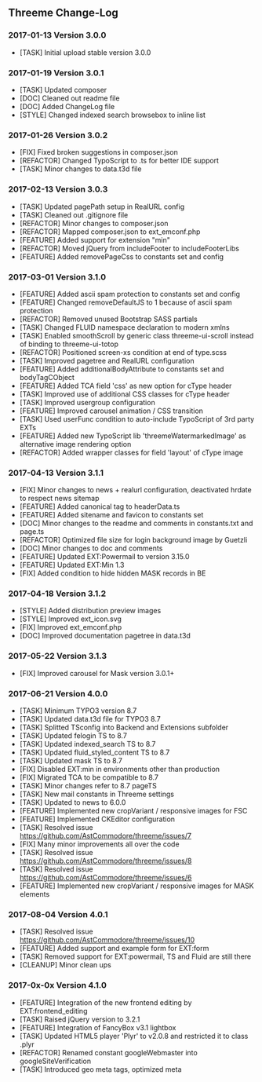 ## Threeme Change-Log


### 2017-01-13  Version 3.0.0

* [TASK] Initial upload stable version 3.0.0

### 2017-01-19  Version 3.0.1

* [TASK] Updated composer
* [DOC] Cleaned out readme file
* [DOC] Added ChangeLog file
* [STYLE] Changed indexed search browsebox to inline list

### 2017-01-26  Version 3.0.2
* [FIX] Fixed broken suggestions in composer.json 
* [REFACTOR] Changed TypoScript to .ts for better IDE support
* [TASK] Minor changes to data.t3d file

### 2017-02-13  Version 3.0.3
* [TASK] Updated pagePath setup in RealURL config
* [TASK] Cleaned out .gitignore file
* [REFACTOR] Minor changes to composer.json
* [REFACTOR] Mapped composer.json to ext_emconf.php
* [FEATURE] Added support for extension "min"
* [REFACTOR] Moved jQuery from includeFooter to includeFooterLibs
* [FEATURE] Added removePageCss to constants set and config

### 2017-03-01  Version 3.1.0
* [FEATURE] Added ascii spam protection to constants set and config
* [FEATURE] Changed removeDefaultJS to 1 because of ascii spam protection 
* [REFACTOR] Removed unused Bootstrap SASS partials
* [TASK] Changed FLUID namespace declaration to modern xmlns
* [TASK] Enabled smoothScroll by generic class threeme-ui-scroll instead of binding to threeme-ui-totop
* [REFACTOR] Positioned screen-xs condition at end of type.scss
* [TASK] Improved pagetree and RealURL configuration
* [FEATURE] Added additionalBodyAttribute to constants set and bodyTagCObject
* [FEATURE] Added TCA field 'css' as new option for cType header
* [TASK] Improved use of additional CSS classes for cType header 
* [TASK] Improved usergroup configuration
* [FEATURE] Improved carousel animation / CSS transition
* [TASK] Used userFunc condition to auto-include TypoScript of 3rd party EXTs 
* [FEATURE] Added new TypoScript lib 'threemeWatermarkedImage' as alternative image rendering option
* [REFACTOR] Added wrapper classes for field 'layout' of cType image

### 2017-04-13  Version 3.1.1
* [FIX] Minor changes to news + realurl configuration, deactivated hrdate to respect news sitemap
* [FEATURE] Added canonical tag to headerData.ts
* [FEATURE] Added sitename and favicon to constants set
* [DOC] Minor changes to the readme and comments in constants.txt and page.ts
* [REFACTOR] Optimized file size for login background image by Guetzli
* [DOC] Minor changes to doc and comments
* [FEATURE] Updated EXT:Powermail to version 3.15.0
* [FEATURE] Updated EXT:Min 1.3
* [FIX] Added condition to hide hidden MASK records in BE

### 2017-04-18  Version 3.1.2
* [STYLE] Added distribution preview images
* [STYLE] Improved ext_icon.svg
* [FIX] Improved ext_emconf.php
* [DOC] Improved documentation pagetree in data.t3d

### 2017-05-22  Version 3.1.3
* [FIX] Improved carousel for Mask version 3.0.1+

### 2017-06-21  Version 4.0.0
* [TASK] Minimum TYPO3 version 8.7
* [TASK] Updated data.t3d file for TYPO3 8.7
* [TASK] Splitted TSconfig into Backend and Extensions subfolder
* [TASK] Updated felogin TS to 8.7
* [TASK] Updated indexed_search TS to 8.7
* [TASK] Updated fluid_styled_content TS to 8.7
* [TASK] Updated mask TS to 8.7
* [FIX] Disabled EXT:min in environments other than production
* [FIX] Migrated TCA to be compatible to 8.7
* [TASK] Minor changes refer to 8.7 pageTS
* [TASK] New mail constants in Threeme settings
* [TASK] Updated to news to 6.0.0
* [FEATURE] Implemented new cropVariant / responsive images for FSC
* [FEATURE] Implemented CKEditor configuration
* [TASK] Resolved issue https://github.com/AstCommodore/threeme/issues/7 
* [FIX] Many minor improvements all over the code
* [TASK] Resolved issue https://github.com/AstCommodore/threeme/issues/8
* [TASK] Resolved issue https://github.com/AstCommodore/threeme/issues/6
* [FEATURE] Implemented new cropVariant / responsive images for MASK elements

### 2017-08-04  Version 4.0.1
* [TASK] Resolved issue https://github.com/AstCommodore/threeme/issues/10
* [FEATURE] Added support and example form for EXT:form
* [TASK] Removed support for EXT:powermail, TS and Fluid are still there
* [CLEANUP] Minor clean ups

### 2017-0x-0x  Version 4.1.0
* [FEATURE] Integration of the new frontend editing by EXT:frontend_editing
* [TASK] Raised jQuery version to 3.2.1
* [FEATURE] Integration of FancyBox v3.1 lightbox
* [TASK] Updated HTML5 player 'Plyr' to v2.0.8 and restricted it to class .plyr
* [REFACTOR] Renamed constant googleWebmaster into googleSiteVerification
* [TASK] Introduced geo meta tags, optimized meta
